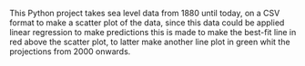 This Python project takes sea level data from 1880 until today, on a CSV format to make a scatter plot of the data, since this data could be applied linear regression to make predictions this is made to make the best-fit line in red above the scatter plot, to latter make another line plot in green whit the projections from 2000 onwards.
